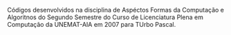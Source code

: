 Códigos desenvolvidos na disciplina de Aspéctos Formas da Computação e Algoritnos do Segundo Semestre do Curso de Licenciatura Plena em Computação da UNEMAT-AIA em 2007 para TUrbo Pascal.
